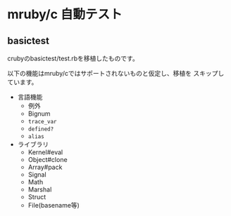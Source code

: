 # mruby/c 自動テスト

## basictest

crubyのbasictest/test.rbを移植したものです。

以下の機能はmruby/cではサポートされないものと仮定し、移植を
スキップしています。

- 言語機能
  - 例外
  - Bignum
  - `trace_var`
  - `defined?`
  - `alias`
- ライブラリ
  - Kernel#eval
  - Object#clone
  - Array#pack
  - Signal
  - Math
  - Marshal
  - Struct
  - File(basename等)
